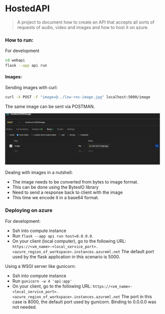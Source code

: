 # HostedAPI

> A project to document how to create an API that accepts all sorts of requests of audio, video and images and how to host it on azure.


### How to run:

For development
```bash
cd webapi
flask --app api run
```

#### Images:

Sending images with curl:

```bash
curl -X POST -F "image=@../low-res-image.jpg" localhost:5000/image
```

The same image can be sent via POSTMAN.

![Image](./webapi/Postman_Send_image.png)

Dealing with images in a nutshell:

- The image needs to be converted from bytes to image format.
- This can be done using the BytesIO library
- Need to send a response back to client with the image
- This time we encode it in a base64 format.

### Deploying on azure

For development:

- Ssh into compute instance
- Run `flask --app api run host=0.0.0.0`. 
- On your client (local computer), go to the following URL:
    `https://<vm_name>-<local_service_port>.<azure_region_of_workspace>.instances.azureml.net`
    The default port used by the flask application in this scenario is 5000.

Using a WSGI server like gunicorn:

- Ssh into compute instance
- Run `gunicorn -w 4 'api:app'`
- On your client, go to the following URL:
    `https://<vm_name>-<local_service_port>.<azure_region_of_workspace>.instances.azureml.net`
    The port in this case is 8000, the default port used by gunicorn.
    Binding to 0.0.0.0 was not needed.
